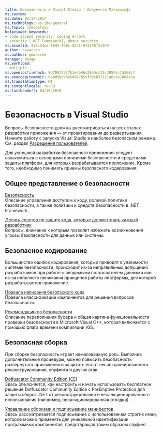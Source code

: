 ```yaml
---
title: Безопасность в Visual Studio | Документы Майкрософт
ms.custom: ''
ms.date: 02/17/2017
ms.technology: vs-ide-general
ms.topic: conceptual
helpviewer_keywords:
- code access security, coding errors
- security [.NET Framework], about security
ms.assetid: 318c34ce-f643-468c-83a1-843196f5d845
author: gewarren
ms.author: gewarren
manager: douge
ms.workload:
- multiple
ms.openlocfilehash: 0d7862f5f7b3eeb46d28e5cc25c38865c7a208c7
ms.sourcegitcommit: 6a9d5bd75e50947659fd6c837111a6a547884e2a
ms.translationtype: HT
ms.contentlocale: ru-RU
ms.lasthandoff: 04/16/2018
---
```

# <a name="security-in-visual-studio"></a>Безопасность в Visual Studio

Вопросы безопасности должны рассматриваться на всех этапах разработки приложения — от проектирования до развертывания. Начните работу с запуска Visual Studio в наиболее безопасном режиме. См. раздел [Разрешения пользователей](../ide/user-permissions-and-visual-studio.md).  
  
 Для успешной разработки безопасного приложения следует ознакомиться с основными понятиями безопасности и средствами защиты платформ, для которых разрабатывается приложение. Кроме того, необходимо понимать приемы безопасного кодирования.  
  
## <a name="understanding-security"></a>Общее представление о безопасности  
 [Безопасность](/dotnet/standard/security/index)  
 Описание управления доступом к коду, ролевой политики безопасности, а также политики и средств безопасности в .NET Framework.  
  
 [Десять советов по защите кода, которые должен знать каждый разработчик](http://go.microsoft.com/fwlink/?LinkId=72877)  
 Вопросы, внимание к которым позволит избежать возникновения угрозы безопасности для данных или системы.  
  
## <a name="coding-for-security"></a>Безопасное кодирование  
 Большинство ошибок кодирования, которые приводят к уязвимости системы безопасности, происходит из-за неправильных допущений разработчиков при работе с вводимыми пользователем данными или из-за неполного понимания принципов работы платформы, для которой разрабатывается приложение.  
  
 [Правила написания безопасного кода](/dotnet/standard/security/secure-coding-guidelines)  
 Правила классификации компонентов для решения вопросов безопасности.  
  
 [Рекомендации по безопасности](/cpp/top/security-best-practices-for-cpp)  
 Описание переполнения буфера и общая картина функциональности проверки безопасности в Microsoft Visual C++, которая включается с помощью флага времени компиляции /GS.

## <a name="building-for-security"></a>Безопасная сборка  
 При сборке безопасность играет немаловажную роль.  Выполнив дополнительные процедуры, можно повысить безопасность развернутого приложения и защитить его от несанкционированного реконструирования, спуфинга и других атак.

 [Dotfuscator Community Edition (CE)](dotfuscator/index.md)  
 Здесь объясняется, как настроить и начать использовать бесплатное решение Dotfuscator Community Edition с PreEmptive Protection для защиты сборок .NET от реконструирования и несанкционированного использования (например, несанкционированная отладка).
  
 [Управление сборками и подписывание манифестов](managing-assembly-and-manifest-signing.md)  
 Здесь рассматривается подписывание с использованием строгих имен, которое можно применять для уникальной идентификации программных компонентов, предотвращая таким образом спуфинг.